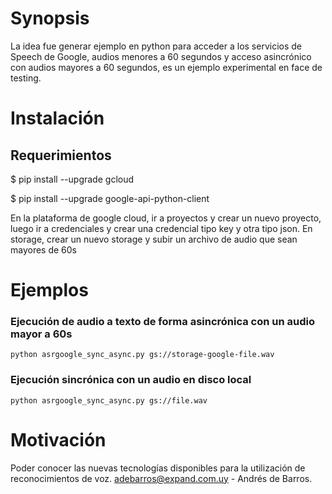 # Synopsis

La idea fue generar ejemplo en python para acceder a los servicios de Speech de Google, audios menores a 60 segundos y acceso asincrónico con audios mayores a 60 segundos, es un ejemplo experimental en face de testing.

# Instalación
## Requerimientos
$ pip install --upgrade gcloud

$ pip install --upgrade google-api-python-client

En la plataforma de google cloud, ir a proyectos y crear un nuevo proyecto, luego ir a credenciales y crear una credencial tipo key y otra tipo json.
En storage, crear un nuevo storage y subir un archivo de audio que sean mayores de 60s

# Ejemplos
### Ejecución de audio a texto de forma asincrónica con un audio mayor a 60s
`python asrgoogle_sync_async.py gs://storage-google-file.wav`
### Ejecución sincrónica con un audio en disco local
`python asrgoogle_sync_async.py gs://file.wav`

# Motivación
Poder conocer las nuevas tecnologías disponibles para la utilización de reconocimientos de voz.
adebarros@expand.com.uy - Andrés de Barros.
